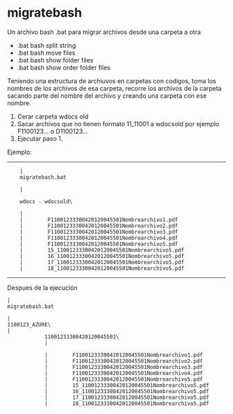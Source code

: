 # migratebash
Un archivo bash .bat para migrar archivos desde una carpeta a otra

* .bat bash split string
* .bat bash move files
* .bat bash show folder files 
* .bat bash show order folder files

Teniendo una estructura de archiuvos en carpetas con codigos, 
toma los nombres de los archivos de esa carpeta,
recorre los archivos de la carpeta sacando parte del nombre del archivo
y creando una carpeta con ese nombre.


1. Cerar carpeta wdocs old
2. Sacar archivos que no tienen formato 11_11001 a wdocsold por ejemplo F1100123... o D1100123...
3. Ejecutar paso 1.


Ejemplo: 

-----------
        
        | 
        migratebash.bat

        | 

        wdocs - wdocsold\

        |
        |        F11001233300420120045501Nombrearchivo1.pdf
        |        F11001233300420120045501Nombrearchivo2.pdf
        |        F11001233300420120045501Nombrearchivo3.pdf
        |        F11001233300420120045501Nombrearchivo4.pdf
        |        F11001233300420120045501Nombrearchivo5.pdf
        |        15_11001233300420120045501Nombrearchivo5.pdf
        |        16_11001233300420120045501Nombrearchivo5.pdf
        |        17_11001233300420120045501Nombrearchivo5.pdf
        |        18_11001233300420120045501Nombrearchivo5.pdf
        

 -----------    
 Despues de la ejecución
 
    | 
    migratebash.bat

    |
    1100123_AZURE\
    |
                11001233300420120045501\
                |

                |        F11001233300420120045501Nombrearchivo1.pdf
                |        F11001233300420120045501Nombrearchivo2.pdf
                |        F11001233300420120045501Nombrearchivo3.pdf
                |        F11001233300420120045501Nombrearchivo4.pdf
                |        F11001233300420120045501Nombrearchivo5.pdf
                |        15_11001233300420120045501Nombrearchivo5.pdf
                |        16_11001233300420120045501Nombrearchivo5.pdf
                |        17_11001233300420120045501Nombrearchivo5.pdf
                |        18_11001233300420120045501Nombrearchivo5.pdf

 
